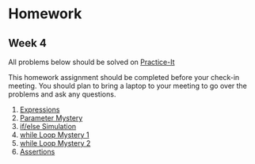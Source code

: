 # Homework
## Week 4

All problems below should be solved on [Practice-It](http://practiceit.cs.washington.edu/)

This homework assignment should be completed before your check-in meeting. You should plan to bring a laptop to your meeting to go over the problems and ask any questions.

1. [Expressions](http://practiceit.cs.washington.edu/problem/view/cs1/exams/midterms/midterm4/expressions)
2. [Parameter Mystery](http://practiceit.cs.washington.edu/problem/view/cs1/exams/midterms/midterm4/parameterMystery)
3. [if/else Simulation](http://practiceit.cs.washington.edu/problem/view/cs1/exams/midterms/midterm3/ifElseSimulation)
4. [while Loop Mystery 1](http://practiceit.cs.washington.edu/problem/view/cs1/exams/midterms/midterm4/whileLoopMystery)
5. [while Loop Mystery 2](http://practiceit.cs.washington.edu/problem/view/cs1/exams/midterms/midterm5/whileLoopMystery)
5. [Assertions](http://practiceit.cs.washington.edu/problem/view/cs1/exams/midterms/midterm4/assertions)
